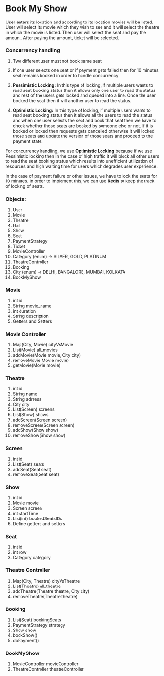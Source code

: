 # Book My Show

User enters its location and according to its location movies will be listed. User will select its movie which they wish to see and it will select the theatre in which the movie is listed. Then user will select the seat and pay the amount. After paying the amount, ticket will be selected.

### Concurrency handling
1. Two different user must not book same seat
2. If one user selects one seat or if payment gets failed then for 10 minutes seat remains booked in order to handle concurrency

1. **Pessimistic Locking:** In this type of locking, if multiple users wants to read seat booking status then it allows only one user to read the status and rest of the users gets locked and queued into a line. Once the user booked the seat then it will another user to read the status.

2. **Optimistic Locking:** In this type of locking, if multiple users wants to read seat booking status then it allows all the users to read the status and when one user selects the seat and book that seat then we have to check whether those seats are booked by someone else or not. If it is booked or locked then requests gets cancelled otherwise it will locked those seats and update the version of those seats and proceed to the payment state.

For concurrency handling, we use **Optimistic Locking** because if we use Pessimistic locking then in the case of high traffic it will block all other users to read the seat booking status which results into unefficient utilization of resources and high waiting time for users which degrades user experience.

In the case of payment failure or other issues, we have to lock the seats for 10 minutes. In order to implement this, we can use **Redis** to keep the track of locking of seats.

### Objects:
1. User
2. Movie
3. Theatre
4. Hall
5. Show
6. Seat
7. PaymentStrategy
8. Ticket
9. MovieController
10. Category (enum) -> SILVER, GOLD, PLATINUM
11. TheatreController
12. Booking
13. City (enum) -> DELHI, BANGALORE, MUMBAI, KOLKATA
14. BookMyShow

### Movie
1. int id
2. String movie_name
3. int duration
4. String description
5. Getters and Setters

### Movie Controller
1. Map(City, Movie) cityVsMovie
2. List(Movie) all_movies
3. addMovie(Movie movie, City city)
4. removeMovie(Movie movie)
5. getMovie(Movie movie)

### Theatre
1. int id
2. String name
3. String adrress
4. City city
5. List(Screen) screens
6. List(Show) shows
7. addScreen(Screen screen)
8. removeScreen(Screen screen)
9. addShow(Show show)
10. removeShow(Show show)

### Screen
1. int id
2. List(Seat) seats
3. addSeat(Seat seat)
4. removeSeat(Seat seat)

### Show
1. int id
2. Movie movie
3. Screen screen
4. int startTime
5. List(int) bookedSeatsIDs
6. Define getters and setters

### Seat
1. int id
2. int row
3. Category category

### Theatre Controller
1. Map(City, Theatre) cityVsTheatre
2. List(Theatre) all_theatre
3. addTheatre(Theatre theatre, City city)
4. removeTheatre(Theatre theatre)

### Booking
1. List(Seat) bookingSeats
2. PaymentStrategy strategy
3. Show show
4. bookShow()
5. doPayment()

### BookMyShow
1. MovieController movieController
2. TheatreController theatreController